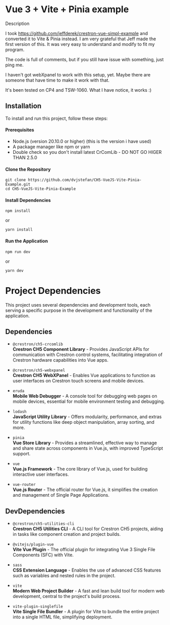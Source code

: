 # Vue 3 + Vite + Pinia example

Description

I took https://github.com/jeffderek/crestron-vue-simpl-example and converted it to Vite & Pinia instead. I am very grateful that Jeff made the first version of this. It was very easy to understand and modify to fit my program.

The code is full of comments, but if you still have issue with something, just ping me.

I haven't got webXpanel to work with this setup, yet. Maybe there are someone that have time to make it work with that.

It's been tested on CP4 and TSW-1060. What I have notice, it works :)

## Installation

To install and run this project, follow these steps:

#### Prerequisites

- Node.js (version 20.10.0 or higher) (this is the version i have used)
- A package manager like npm or yarn
- Double check so you don't install latest CrComLib - DO NOT GO HIGER THAN 2.5.0

#### Clone the Repository

<pre><code>git clone https://github.com/dvjstefan/CH5-VueJS-Vite-Pinia-Example.git
cd CH5-VueJS-Vite-Pinia-Example</code></pre>

#### Install Dependencies

<pre><code>npm install</code></pre>

or

<pre><code>yarn install</code></pre>

#### Run the Application

<pre><code>npm run dev</code></pre>

or

<pre><code>yarn dev</code></pre>

# Project Dependencies

This project uses several dependencies and development tools, each serving a specific purpose in the development and functionality of the application.

## Dependencies

- `@crestron/ch5-crcomlib`  
  **Crestron CH5 Component Library** - Provides JavaScript APIs for communication with Crestron control systems, facilitating integration of Crestron hardware capabilities into Vue apps.
- `@crestron/ch5-webxpanel`  
  **Crestron CH5 WebXPanel** - Enables Vue applications to function as user interfaces on Crestron touch screens and mobile devices.

- `eruda`  
  **Mobile Web Debugger** - A console tool for debugging web pages on mobile devices, essential for mobile environment testing and debugging.

- `lodash`  
  **JavaScript Utility Library** - Offers modularity, performance, and extras for utility functions like deep object manipulation, array sorting, and more.

- `pinia`  
  **Vue Store Library** - Provides a streamlined, effective way to manage and share state across components in Vue.js, with improved TypeScript support.

- `vue`  
  **Vue.js Framework** - The core library of Vue.js, used for building interactive user interfaces.

- `vue-router`  
  **Vue.js Router** - The official router for Vue.js, it simplifies the creation and management of Single Page Applications.

## DevDependencies

- `@crestron/ch5-utilities-cli`  
  **Crestron CH5 Utilities CLI** - A CLI tool for Crestron CH5 projects, aiding in tasks like component creation and project builds.

- `@vitejs/plugin-vue`  
  **Vite Vue Plugin** - The official plugin for integrating Vue 3 Single File Components (SFC) with Vite.

- `sass`  
  **CSS Extension Language** - Enables the use of advanced CSS features such as variables and nested rules in the project.

- `vite`  
  **Modern Web Project Builder** - A fast and lean build tool for modern web development, central to the project's build process.

- `vite-plugin-singlefile`  
  **Vite Single File Bundler** - A plugin for Vite to bundle the entire project into a single HTML file, simplifying deployment.
